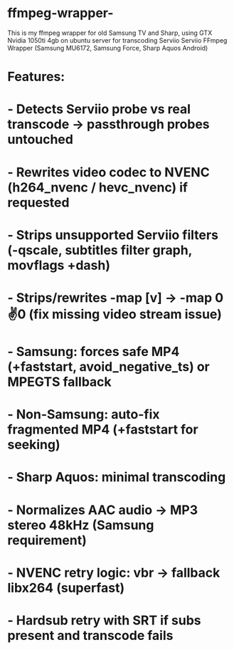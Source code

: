 # ffmpeg-wrapper-
This is my ffmpeg wrapper for old Samsung TV and Sharp, using GTX Nvidia 1050ti 4gb on ubuntu server for transcoding Serviio 
 Serviio FFmpeg Wrapper (Samsung MU6172, Samsung Force, Sharp Aquos Android)
#
# Features:
# - Detects Serviio probe vs real transcode → passthrough probes untouched
# - Rewrites video codec to NVENC (h264_nvenc / hevc_nvenc) if requested
# - Strips unsupported Serviio filters (-qscale, subtitles filter graph, movflags +dash)
# - Strips/rewrites -map [v] → -map 0:v:0 (fix missing video stream issue)
# - Samsung: forces safe MP4 (+faststart, avoid_negative_ts) or MPEGTS fallback
# - Non-Samsung: auto-fix fragmented MP4 (+faststart for seeking)
# - Sharp Aquos: minimal transcoding
# - Normalizes AAC audio → MP3 stereo 48kHz (Samsung requirement)
# - NVENC retry logic: vbr → fallback libx264 (superfast)
# - Hardsub retry with SRT if subs present and transcode fails